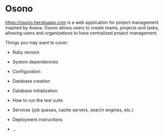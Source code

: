 # Osono

https://osono.herokuapp.com is a web application for project management
inspired by Asana. Osono allows users to create teams, projects and
tasks, allowing users and organizations to have centralized project
management.

Things you may want to cover:

* Ruby version

* System dependencies

* Configuration

* Database creation

* Database initialization

* How to run the test suite

* Services (job queues, cache servers, search engines, etc.)

* Deployment instructions

* ...
